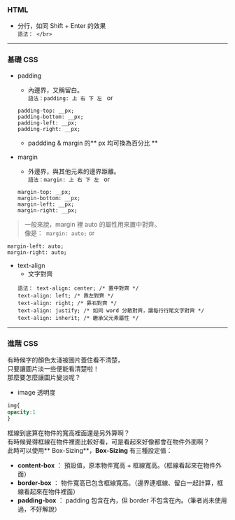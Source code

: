 ### HTML  
* 分行，如同 Shift + Enter 的效果  
  ```語法： </br> ```
---  

### 基礎 CSS  
* padding  
  * 內邊界，又稱留白。  
  ```語法：padding: 上 右 下 左 ``` or
  ```
  padding-top: __px;
  padding-bottom: __px;
  padding-left: __px;
  padding-right: __px;
  ```  
    * paddding & margin 的** px 均可換為百分比 **

* margin  
  * 外邊界，與其他元素的邊界距離。  
  ```語法：margin: 上 右 下 左 ``` or
  ```
  margin-top: __px;
  margin-bottom: __px;
  margin-left: __px;
  margin-right: __px;
  ```  
> 一般來說，margin 裡 auto 的屬性用來置中對齊。  
像是：``` margin: auto;``` or
```
margin-left: auto;
margin-right: auto;
```  

* text-align  
  * 文字對齊  
  ```
  語法： text-align: center; /* 置中對齊 */
  text-align: left; /* 靠左對齊 */
  text-align: right; /* 靠右對齊 */
  text-align: justify; /* 如同 word 分散對齊，讓每行行尾文字對齊 */
  text-align: inherit; /* 繼承父元素屬性 */
  ```

---  
### 進階 CSS
有時候字的顏色太淺被圖片蓋住看不清楚，  
只要讓圖片淡一些便能看清楚啦！  
那麼要怎麼讓圖片變淡呢？
* image 透明度    
``` css  
img{
opacity:1
}  
```    


框線到底算在物件的寬高裡面還是另外算啊？  
有時候覺得框線在物件裡面比較好看，可是看起來好像都會在物件外面啊？  
此時可以使用** Box-Sizing**，**Box-Sizing** 有三種設定值：
* **content-box** ： 預設值，原本物件寬高 + 框線寬高。（框線看起來在物件外面）  
* **border-box** ： 物件寬高已包含框線寬高。（邊界連框線、留白一起計算，框線看起來在物件裡面）  
* **padding-box** ： padding 包含在內，但 border 不包含在內。（筆者尚未使用過，不好解說）  
